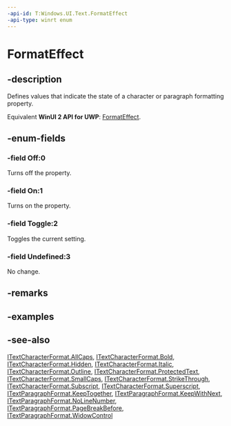 ```yaml
---
-api-id: T:Windows.UI.Text.FormatEffect
-api-type: winrt enum
---
```


<!-- Enumeration syntax
public enum Windows.UI.Text.FormatEffect : int
-->

# FormatEffect

## -description
Defines values that indicate the state of a character or paragraph formatting property.

Equivalent **WinUI 2 API for UWP**: [FormatEffect](/windows/winui/api/microsoft.ui.text.formateffect).

## -enum-fields
### -field Off:0
Turns off the property.

### -field On:1
Turns on the property.

### -field Toggle:2
Toggles the current setting.

### -field Undefined:3
No change.


## -remarks

## -examples

## -see-also
[ITextCharacterFormat.AllCaps](itextcharacterformat_allcaps.md), [ITextCharacterFormat.Bold](fontweights_bold.md), [ITextCharacterFormat.Hidden](itextcharacterformat_hidden.md), [ITextCharacterFormat.Italic](itextcharacterformat_italic.md), [ITextCharacterFormat.Outline](itextcharacterformat_outline.md), [ITextCharacterFormat.ProtectedText](itextcharacterformat_protectedtext.md), [ITextCharacterFormat.SmallCaps](itextcharacterformat_smallcaps.md), [ITextCharacterFormat.StrikeThrough](itextcharacterformat_strikethrough.md), [ITextCharacterFormat.Subscript](itextcharacterformat_subscript.md), [ITextCharacterFormat.Superscript](itextcharacterformat_superscript.md), [ITextParagraphFormat.KeepTogether](itextparagraphformat_keeptogether.md), [ITextParagraphFormat.KeepWithNext](itextparagraphformat_keepwithnext.md), [ITextParagraphFormat.NoLineNumber](itextparagraphformat_nolinenumber.md), [ITextParagraphFormat.PageBreakBefore](itextparagraphformat_pagebreakbefore.md), [ITextParagraphFormat.WidowControl](itextparagraphformat_widowcontrol.md)
